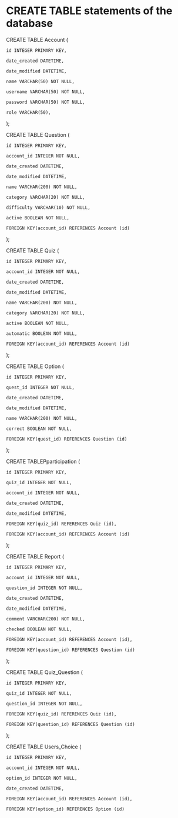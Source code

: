 # CREATE TABLE statements of the database

CREATE TABLE Account (

	id INTEGER PRIMARY KEY, 

	date_created DATETIME, 

	date_modified DATETIME, 

	name VARCHAR(50) NOT NULL, 

	username VARCHAR(50) NOT NULL, 

	password VARCHAR(50) NOT NULL, 

	role VARCHAR(50), 

);

CREATE TABLE Question (

	id INTEGER PRIMARY KEY,

	account_id INTEGER NOT NULL, 
 
	date_created DATETIME, 

	date_modified DATETIME, 

	name VARCHAR(200) NOT NULL, 

	category VARCHAR(20) NOT NULL, 

	difficulty VARCHAR(10) NOT NULL, 

	active BOOLEAN NOT NULL, 

	FOREIGN KEY(account_id) REFERENCES Account (id)

);

CREATE TABLE Quiz (

	id INTEGER PRIMARY KEY, 

	account_id INTEGER NOT NULL, 

	date_created DATETIME, 

	date_modified DATETIME, 

	name VARCHAR(200) NOT NULL, 

	category VARCHAR(20) NOT NULL, 

	active BOOLEAN NOT NULL, 

	automatic BOOLEAN NOT NULL, 

	FOREIGN KEY(account_id) REFERENCES Account (id)

);

CREATE TABLE Option (

	id INTEGER PRIMARY KEY,

	quest_id INTEGER NOT NULL,

	date_created DATETIME, 

	date_modified DATETIME, 

	name VARCHAR(200) NOT NULL, 

	correct BOOLEAN NOT NULL, 

	FOREIGN KEY(quest_id) REFERENCES Question (id)

);

CREATE TABLEPparticipation (

	id INTEGER PRIMARY KEY, 

	quiz_id INTEGER NOT NULL, 

	account_id INTEGER NOT NULL, 

	date_created DATETIME, 

	date_modified DATETIME, 

	FOREIGN KEY(quiz_id) REFERENCES Quiz (id), 

	FOREIGN KEY(account_id) REFERENCES Account (id)

);

CREATE TABLE Report (

	id INTEGER PRIMARY KEY, 

	account_id INTEGER NOT NULL, 

	question_id INTEGER NOT NULL, 

	date_created DATETIME, 

	date_modified DATETIME, 

	comment VARCHAR(200) NOT NULL, 

	checked BOOLEAN NOT NULL,

	FOREIGN KEY(account_id) REFERENCES Account (id), 

	FOREIGN KEY(question_id) REFERENCES Question (id)

);

CREATE TABLE Quiz_Question (

	id INTEGER PRIMARY KEY, 

	quiz_id INTEGER NOT NULL, 

	question_id INTEGER NOT NULL, 

	FOREIGN KEY(quiz_id) REFERENCES Quiz (id), 

	FOREIGN KEY(question_id) REFERENCES Question (id)

);

CREATE TABLE Users_Choice (

	id INTEGER PRIMARY KEY, 

	account_id INTEGER NOT NULL, 

	option_id INTEGER NOT NULL, 

	date_created DATETIME, 

	FOREIGN KEY(account_id) REFERENCES Account (id), 

	FOREIGN KEY(option_id) REFERENCES Option (id)

